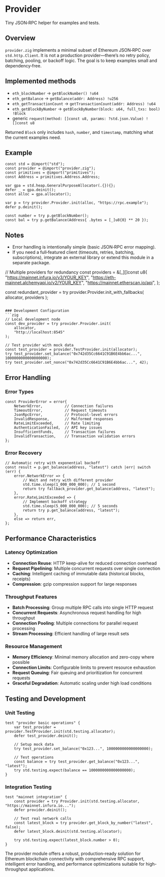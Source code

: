 # Provider

Tiny JSON‑RPC helper for examples and tests.

## Overview

`provider.zig` implements a minimal subset of Ethereum JSON‑RPC over `std.http.Client`. It is not a production provider—there’s no retry policy, batching, pooling, or backoff logic. The goal is to keep examples small and dependency‑free.

## Implemented methods

- `eth_blockNumber` → `getBlockNumber() !u64`
- `eth_getBalance` → `getBalance(addr: Address) !u256`
- `eth_getTransactionCount` → `getTransactionCount(addr: Address) !u64`
- `eth_getBlockByNumber` → `getBlockByNumber(block: u64, full_txs: bool) !Block`
- generic `request(method: []const u8, params: ?std.json.Value) ![]const u8`

Returned `Block` only includes `hash`, `number`, and `timestamp`, matching what the current examples need.

## Example

```zig
const std = @import("std");
const provider = @import("provider.zig");
const primitives = @import("primitives");
const Address = primitives.Address.Address;

var gpa = std.heap.GeneralPurposeAllocator(.{}){};
defer _ = gpa.deinit();
const alloc = gpa.allocator();

var p = try provider.Provider.init(alloc, "https://rpc.example");
defer p.deinit();

const number = try p.getBlockNumber();
const bal = try p.getBalance(Address{ .bytes = [_]u8{0} ** 20 });
```

## Notes

- Error handling is intentionally simple (basic JSON‑RPC error mapping).
- If you need a full‑featured client (timeouts, retries, batching, subscriptions), integrate an external library or extend this module in a separate package.

// Multiple providers for redundancy
const providers = &[_][]const u8{
    "https://mainnet.infura.io/v3/YOUR_KEY",
    "https://eth-mainnet.alchemyapi.io/v2/YOUR_KEY",
    "https://mainnet.etherscan.io/api",
};

const redundant_provider = try provider.Provider.init_with_fallbacks(
    allocator, 
    providers
);
```

### Development Configuration
```zig
// Local development node
const dev_provider = try provider.Provider.init(
    allocator,
    "http://localhost:8545"
);

// Test provider with mock data
const test_provider = provider.TestProvider.init(allocator);
try test_provider.set_balance("0x742d35Cc6641C91B6E4bb6ac...", 1000000000000000000);
try test_provider.set_nonce("0x742d35Cc6641C91B6E4bb6ac...", 42);
```

## Error Handling

### Error Types
```zig
const ProviderError = error{
    NetworkError,          // Connection failures
    TimeoutError,          // Request timeouts  
    JsonRpcError,          // Protocol-level errors
    InvalidResponse,       // Malformed responses
    RateLimitExceeded,     // Rate limiting
    AuthenticationFailed,  // API key issues
    InsufficientFunds,     // Transaction failures
    InvalidTransaction,    // Transaction validation errors
};
```

### Error Recovery
```zig
// Automatic retry with exponential backoff
const result = p.get_balance(address, "latest") catch |err| switch (err) {
    error.NetworkError => {
        // Wait and retry with different provider
        std.time.sleep(1_000_000_000); // 1 second
        return try fallback_provider.get_balance(address, "latest");
    },
    error.RateLimitExceeded => {
        // Implement backoff strategy
        std.time.sleep(5_000_000_000); // 5 seconds
        return try p.get_balance(address, "latest");
    },
    else => return err,
};
```

## Performance Characteristics

### Latency Optimization
- **Connection Reuse**: HTTP keep-alive for reduced connection overhead
- **Request Pipelining**: Multiple concurrent requests over single connection
- **Caching**: Intelligent caching of immutable data (historical blocks, receipts)
- **Compression**: gzip compression support for large responses

### Throughput Features
- **Batch Processing**: Group multiple RPC calls into single HTTP request
- **Concurrent Requests**: Asynchronous request handling for high throughput
- **Connection Pooling**: Multiple connections for parallel request processing
- **Stream Processing**: Efficient handling of large result sets

### Resource Management
- **Memory Efficiency**: Minimal memory allocation and zero-copy where possible
- **Connection Limits**: Configurable limits to prevent resource exhaustion  
- **Request Queuing**: Fair queuing and prioritization for concurrent requests
- **Graceful Degradation**: Automatic scaling under high load conditions

## Testing and Development

### Unit Testing
```zig
test "provider basic operations" {
    var test_provider = provider.TestProvider.init(std.testing.allocator);
    defer test_provider.deinit();
    
    // Setup mock data
    try test_provider.set_balance("0x123...", 1000000000000000000);
    
    // Test operations
    const balance = try test_provider.get_balance("0x123...", "latest");
    try std.testing.expect(balance == 1000000000000000000);
}
```

### Integration Testing
```zig
test "mainnet integration" {
    const provider = try Provider.init(std.testing.allocator, "https://mainnet.infura.io...");
    defer provider.deinit();
    
    // Test real network calls
    const latest_block = try provider.get_block_by_number("latest", false);
    defer latest_block.deinit(std.testing.allocator);
    
    try std.testing.expect(latest_block.number > 0);
}
```

The provider module offers a robust, production-ready solution for Ethereum blockchain connectivity with comprehensive RPC support, intelligent error handling, and performance optimizations suitable for high-throughput applications.
